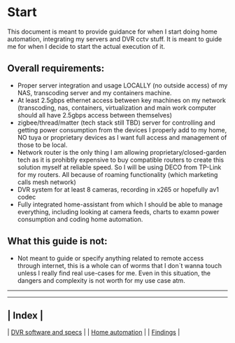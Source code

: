 # Start

This document is meant to provide guidance for when I start doing home automation, integrating my servers and DVR cctv stuff.
It is meant to guide me for when I decide to start the actual execution of it.

## Overall requirements:

- Proper server integration and usage LOCALLY (no outside access) of my NAS, transcoding server and my containers machine.
- At least 2.5gbps ethernet access between key machines on my network (transcoding, nas, containers, virtualization and main work computer should all have 2.5gbps access between themselves)
- zigbee/thread/matter (tech stack still TBD) server for controlling and getting power consumption from the devices I properly add to my home, NO tuya or proprietary devices as I want full access and management of those to be local.
- Network router is the only thing I am allowing proprietary/closed-garden tech as it is prohibtly expensive to buy compatible routers to create this solution myself at reliable speed. So I will be using DECO from TP-Link for my routers. All because of roaming functionality (which marketing calls mesh network)
- DVR system for at least 8 cameras, recording in x265 or hopefully av1 codec
- Fully integrated home-assistant from which I should be able to manage everything, including looking at camera feeds, charts to examn power consumption and coding home automation.

## What this guide is not:

- Not meant to guide or specify anything related to remote access through internet, this is a whole can of worms that I don´t wanna touch unless I really find real use-cases for me. Even in this situation, the dangers and complexity is not worth for my use case atm.

------------------

----------------------------
| Index                    |
----------------------------
| [DVR software and specs](DVR.md) |
| [Home automation](HomeAutomation.md) |
| [Findings](Findings.md) |